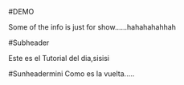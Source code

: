 #DEMO

Some of the info is just for show......hahahahahhah

#Subheader

Este es el Tutorial del dia,sisisi

#Sunheadermini
Como es la vuelta.....
